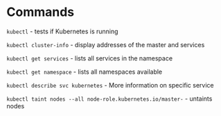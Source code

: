 # Commands

`kubectl` - tests if Kubernetes is running

`kubectl cluster-info` - display addresses of the master and services

`kubectl get services` - lists all services in the namespace

`kubectl get namespace` - lists all namespaces available

`kubectl describe svc kubernetes` - More information on specific service

`kubectl taint nodes --all node-role.kubernetes.io/master-` - untaints nodes
